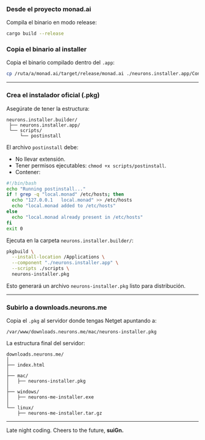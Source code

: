 ### Desde el proyecto monad.ai
Compila el binario en modo release:
```bash
cargo build --release
```

### Copia el binario al installer
Copia el binario compilado dentro del `.app`:
```bash
cp /ruta/a/monad.ai/target/release/monad.ai ./neurons.installer.app/Contents/MacOS/monad.ai
```

---

### Crea el instalador oficial (.pkg)

Asegúrate de tener la estructura:
```
neurons.installer.builder/
 ├── neurons.installer.app/
 └── scripts/
     └── postinstall
```

El archivo `postinstall` debe:
- No llevar extensión.
- Tener permisos ejecutables: `chmod +x scripts/postinstall`.
- Contener:
```bash
#!/bin/bash
echo "Running postinstall..."
if ! grep -q "local.monad" /etc/hosts; then
  echo "127.0.0.1   local.monad" >> /etc/hosts
  echo "local.monad added to /etc/hosts"
else
  echo "local.monad already present in /etc/hosts"
fi
exit 0
```

Ejecuta en la carpeta `neurons.installer.builder/`:
```bash
pkgbuild \
  --install-location /Applications \
  --component "./neurons.installer.app" \
  --scripts ./scripts \
  neurons-installer.pkg
```

Esto generará un archivo `neurons-installer.pkg` listo para distribución.

---

### Subirlo a downloads.neurons.me
Copia el `.pkg` al servidor donde tengas Netget apuntando a:
```
/var/www/downloads.neurons.me/mac/neurons-installer.pkg
```

La estructura final del servidor:
```
downloads.neurons.me/
│
├── index.html
│
├── mac/
│   ├── neurons-installer.pkg
│
├── windows/
│   ├── neurons-me-installer.exe
│
└── linux/
    ├── neurons-me-installer.tar.gz
```

---

Late night coding. Cheers to the future, **suiGn.**

